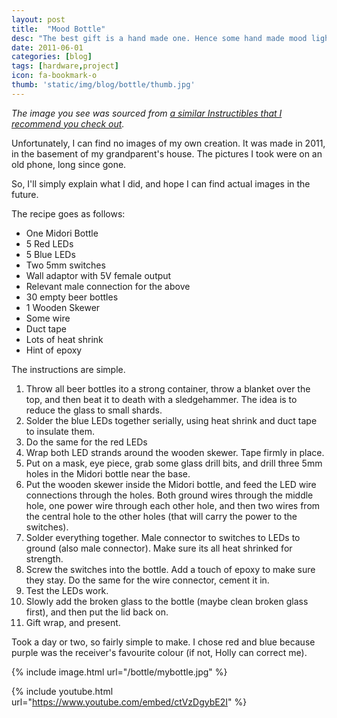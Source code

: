 ```yaml
---
layout: post
title:  "Mood Bottle"
desc: "The best gift is a hand made one. Hence some hand made mood lighting!"
date: 2011-06-01
categories: [blog]
tags: [hardware,project]
icon: fa-bookmark-o
thumb: 'static/img/blog/bottle/thumb.jpg'
---
```


*The image you see was sourced from [a similar Instructibles that I recommend you check out](http://www.instructables.com/id/Bawls-Blue-Crystal-LED-Light/).*

Unfortunately, I can find no images of my own creation. It was made in 2011, in the basement of my grandparent's house.
The pictures I took were on an old phone, long since gone.

So, I'll simply explain what I did, and hope I can find actual images in the future.

The recipe goes as follows:

* One Midori Bottle
* 5 Red LEDs
* 5 Blue LEDs
* Two 5mm switches
* Wall adaptor with 5V female output
* Relevant male connection for the above
* 30 empty beer bottles
* 1 Wooden Skewer
* Some wire
* Duct tape
* Lots of heat shrink
* Hint of epoxy

The instructions are simple.

1. Throw all beer bottles ito a strong container, throw a blanket over the top, and then beat it to death with a sledgehammer. The idea is to reduce the glass to small shards.
2. Solder the blue LEDs together serially, using heat shrink and duct tape to insulate them.
3. Do the same for the red LEDs
4. Wrap both LED strands around the wooden skewer. Tape firmly in place.
5. Put on  a mask, eye piece, grab some glass drill bits, and drill three 5mm holes in the Midori bottle near the base.
6. Put the wooden skewer inside the Midori bottle, and feed the LED wire connections through the holes. Both ground wires through the middle hole, one power wire through each other hole, and then two wires from the central hole to the other holes (that will carry the power to the switches).
7. Solder everything together. Male connector to switches to LEDs to ground (also male connector). Make sure its all heat shrinked for strength.
8. Screw the switches into the bottle. Add a touch of epoxy to make sure they stay. Do the same for the wire connector, cement it in.
9. Test the LEDs work.
10. Slowly add the broken glass to the bottle (maybe clean broken glass first), and then put the lid back on.
11. Gift wrap, and present.


Took a day or two, so fairly simple to make. I chose red and blue because purple was the receiver's favourite colour (if not, Holly can correct me).

{% include image.html url="/bottle/mybottle.jpg"  %}

{% include youtube.html url="https://www.youtube.com/embed/ctVzDgybE2I"  %}